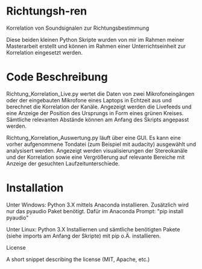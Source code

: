 # Richtungsh-ren
Korrelation von Soundsignalen zur Richtungsbestimmung

Diese beiden kleinen Python Skripte wurden von mir im Rahmen meiner Masterarbeit erstellt und können im Rahmen einer Unterrichtseinheit zur Korrelation eingesetzt werden.

# Code Beschreibung

Richtung_Korrelation_Live.py wertet die Daten von zwei Mikrofoneingängen oder der eingebauten Mikrofone eines Laptops in Echtzeit aus und berechnet die Korrelation der Kanäle. Angezeigt werden die Livefeeds und eine Anzeige der Position des Ursprungs in Form eines grünen Kreises. Sämtliche relevanten Abstände können am Anfang des Skripts angepasst werden.

Richtung_Korrelation_Auswertung.py läuft über eine GUI. Es kann eine vorher aufgenommene Tondatei (zum Beispiel mit audacity) ausgewählt und analysisert werden. Angezeigt werden visualisierungen der Stereokanäle und der Korrelation sowie eine Vergrößerung auf relevante Bereiche mit Anzeige der gesuchten Laufzeitunterschiede.


# Installation

Unter Windows:
Python 3.X mittels Anaconda installieren. Zusätzlich wird nur das pyaudio Paket benötigt. Dafür im Anaconda Prompt: "pip install pyaudio"

Unter Linux:
Python 3.X Installiernen und sämtliche benötigten Pakete (siehe imports am Anfang der Skripte) mit pip o.Ä. installieren.


License

A short snippet describing the license (MIT, Apache, etc.)

